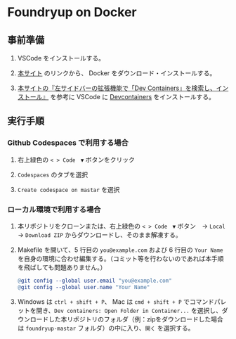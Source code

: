# Foundryup on Docker

## 事前準備

1. VSCode をインストールする。

1. [本サイト](https://matsuand.github.io/docs.docker.jp.onthefly/get-docker/) のリンクから、 Docker をダウンロード・インストールする。

1. [本サイトの『左サイドバーの拡張機能で「Dev Containers」を検索し、インストール』](https://qiita.com/75ks/items/b2961e8562c353f42d21#%E5%B7%A6%E3%82%B5%E3%82%A4%E3%83%89%E3%83%90%E3%83%BC%E3%81%AE%E6%8B%A1%E5%BC%B5%E6%A9%9F%E8%83%BD%E3%81%A7dev-containers%E3%82%92%E6%A4%9C%E7%B4%A2%E3%81%97%E3%82%A4%E3%83%B3%E3%82%B9%E3%83%88%E3%83%BC%E3%83%AB) を参考に VSCode に [Devcontainers](https://marketplace.visualstudio.com/items?itemName=ms-vscode-remote.remote-containers) をインストールする。

## 実行手順

### Github Codespaces で利用する場合

1. 右上緑色の `< > Code　▼` ボタンをクリック

1. `Codespaces` のタブを選択

1. `Create codespace on mastar` を選択

### ローカル環境で利用する場合

1. 本リポジトリをクローンまたは、右上緑色の `< > Code　▼` ボタン　→ `Local`　→ `Download ZIP` からダウンロードし、そのまま解凍する。

1. Makefile を開いて、5 行目の `you@example.com` および 6 行目の `Your Name` を自身の環境に合わせ編集する。（コミット等を行わないのであれば本手順を飛ばしても問題ありません。）

   ```Makefile
   @git config --global user.email "you@example.com"
   @git config --global user.name "Your Name"
   ```

1. Windows は `ctrl + shift + P`、 Mac は `cmd + shift + P` でコマンドパレットを開き、`Dev containers: Open Folder in Container...` を選択し、ダウンロードした本リポジトリのフォルダ（例：zipをダウンロードした場合は `foundryup-mastar` フォルダ）の中に入り、`開く` を選択する。
